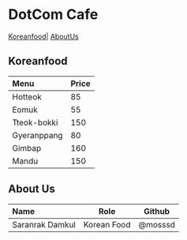 # DotCom Cafe

 [Koreanfood](#Koreanfood)| [AboutUs](#About-us)



## Koreanfood

| Menu            | Price |
|:----------------|----------|
| Hotteok         | 85   |
| Eomuk           | 55    |
| Tteok-bokki     | 150   |
| Gyeranppang     | 80    |
| Gimbap          | 160   |
| Mandu           | 150   |



## About Us
  


| Name      | Role      | Github          |
|:----------|-----------|-----------------|
| Saranrak Damkul | Korean Food | @mosssd|

